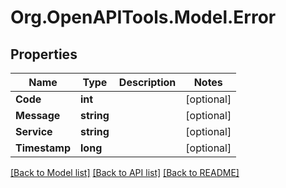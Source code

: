 
# Org.OpenAPITools.Model.Error

## Properties

Name | Type | Description | Notes
------------ | ------------- | ------------- | -------------
**Code** | **int** |  | [optional] 
**Message** | **string** |  | [optional] 
**Service** | **string** |  | [optional] 
**Timestamp** | **long** |  | [optional] 

[[Back to Model list]](../README.md#documentation-for-models)
[[Back to API list]](../README.md#documentation-for-api-endpoints)
[[Back to README]](../README.md)


